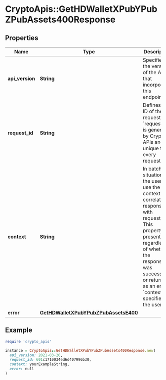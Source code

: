 # CryptoApis::GetHDWalletXPubYPubZPubAssets400Response

## Properties

| Name | Type | Description | Notes |
| ---- | ---- | ----------- | ----- |
| **api_version** | **String** | Specifies the version of the API that incorporates this endpoint. |  |
| **request_id** | **String** | Defines the ID of the request. The &#x60;requestId&#x60; is generated by Crypto APIs and it&#39;s unique for every request. |  |
| **context** | **String** | In batch situations the user can use the context to correlate responses with requests. This property is present regardless of whether the response was successful or returned as an error. &#x60;context&#x60; is specified by the user. | [optional] |
| **error** | [**GetHDWalletXPubYPubZPubAssetsE400**](GetHDWalletXPubYPubZPubAssetsE400.md) |  |  |

## Example

```ruby
require 'crypto_apis'

instance = CryptoApis::GetHDWalletXPubYPubZPubAssets400Response.new(
  api_version: 2021-03-20,
  request_id: 601c1710034ed6d407996b30,
  context: yourExampleString,
  error: null
)
```

